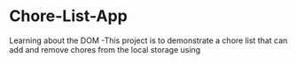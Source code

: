 # Chore-List-App
Learning about the DOM
-This project is to demonstrate a chore list that can add and remove chores from the local storage using
